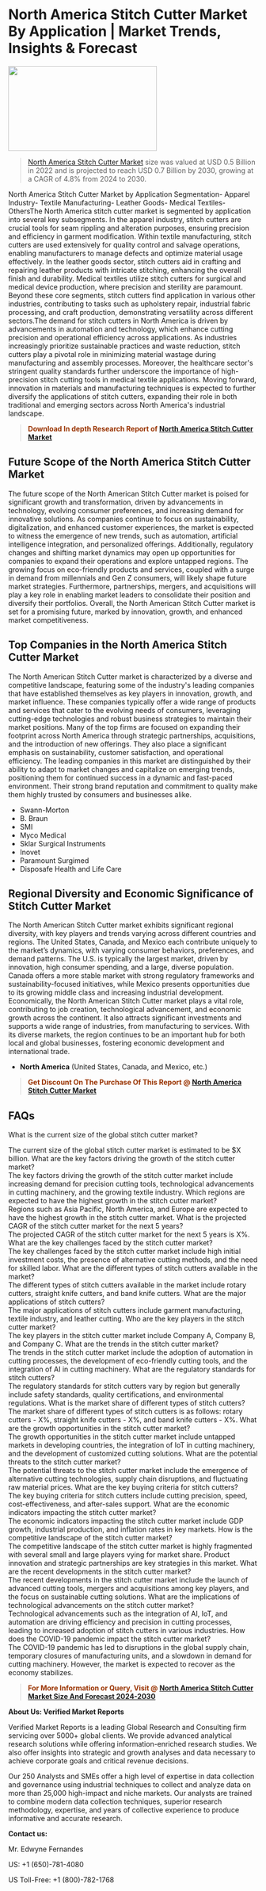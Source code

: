 <p><h1>North America Stitch Cutter Market By Application | Market Trends, Insights & Forecast</h1><p><img class="aligncenter size-medium wp-image-105565" src="https://ffe5etoiles.com/wp-content/uploads/2025/01/MST7-300x171.png" alt="" width="300" height="171" /></p><blockquote><p><a href="https://www.verifiedmarketreports.com/download-sample/?rid=274788&utm_source=Github-NA&utm_medium=364" target="_blank">North America Stitch Cutter Market</a> size was valued at USD 0.5 Billion in 2022 and is projected to reach USD 0.7 Billion by 2030, growing at a CAGR of 4.8% from 2024 to 2030.</p></blockquote>North America Stitch Cutter Market by Application Segmentation- Apparel Industry- Textile Manufacturing- Leather Goods- Medical Textiles- OthersThe North America stitch cutter market is segmented by application into several key subsegments. In the apparel industry, stitch cutters are crucial tools for seam rippling and alteration purposes, ensuring precision and efficiency in garment modification. Within textile manufacturing, stitch cutters are used extensively for quality control and salvage operations, enabling manufacturers to manage defects and optimize material usage effectively. In the leather goods sector, stitch cutters aid in crafting and repairing leather products with intricate stitching, enhancing the overall finish and durability. Medical textiles utilize stitch cutters for surgical and medical device production, where precision and sterility are paramount. Beyond these core segments, stitch cutters find application in various other industries, contributing to tasks such as upholstery repair, industrial fabric processing, and craft production, demonstrating versatility across different sectors.The demand for stitch cutters in North America is driven by advancements in automation and technology, which enhance cutting precision and operational efficiency across applications. As industries increasingly prioritize sustainable practices and waste reduction, stitch cutters play a pivotal role in minimizing material wastage during manufacturing and assembly processes. Moreover, the healthcare sector's stringent quality standards further underscore the importance of high-precision stitch cutting tools in medical textile applications. Moving forward, innovation in materials and manufacturing techniques is expected to further diversify the applications of stitch cutters, expanding their role in both traditional and emerging sectors across North America's industrial landscape.</p><blockquote><p><span style="color: #993300;"><strong>Download In depth Research Report of <a href="https://www.verifiedmarketreports.com/download-sample/?rid=274788&utm_source=Github-NA&utm_medium=364">North America Stitch Cutter Market</a></strong></span></p></blockquote><h2>Future Scope of the North America Stitch Cutter Market</h2><p>The future scope of the North American Stitch Cutter market is poised for significant growth and transformation, driven by advancements in technology, evolving consumer preferences, and increasing demand for innovative solutions. As companies continue to focus on sustainability, digitalization, and enhanced customer experiences, the market is expected to witness the emergence of new trends, such as automation, artificial intelligence integration, and personalized offerings. Additionally, regulatory changes and shifting market dynamics may open up opportunities for companies to expand their operations and explore untapped regions. The growing focus on eco-friendly products and services, coupled with a surge in demand from millennials and Gen Z consumers, will likely shape future market strategies. Furthermore, partnerships, mergers, and acquisitions will play a key role in enabling market leaders to consolidate their position and diversify their portfolios. Overall, the North American Stitch Cutter market is set for a promising future, marked by innovation, growth, and enhanced market competitiveness.</p><h2>Top Companies in the North America Stitch Cutter Market</h2><p>The North American Stitch Cutter market is characterized by a diverse and competitive landscape, featuring some of the industry's leading companies that have established themselves as key players in innovation, growth, and market influence. These companies typically offer a wide range of products and services that cater to the evolving needs of consumers, leveraging cutting-edge technologies and robust business strategies to maintain their market positions. Many of the top firms are focused on expanding their footprint across North America through strategic partnerships, acquisitions, and the introduction of new offerings. They also place a significant emphasis on sustainability, customer satisfaction, and operational efficiency. The leading companies in this market are distinguished by their ability to adapt to market changes and capitalize on emerging trends, positioning them for continued success in a dynamic and fast-paced environment. Their strong brand reputation and commitment to quality make them highly trusted by consumers and businesses alike.</p><p><ul><li>Swann-Morton </li><li> B. Braun </li><li> SMI </li><li> Myco Medical </li><li> Sklar Surgical Instruments </li><li> Inovet </li><li> Paramount Surgimed </li><li> Disposafe Health and Life Care</li></ul></p><h2>Regional Diversity and Economic Significance of Stitch Cutter Market</h2><p>The North American Stitch Cutter market exhibits significant regional diversity, with key players and trends varying across different countries and regions. The United States, Canada, and Mexico each contribute uniquely to the market’s dynamics, with varying consumer behaviors, preferences, and demand patterns. The U.S. is typically the largest market, driven by innovation, high consumer spending, and a large, diverse population. Canada offers a more stable market with strong regulatory frameworks and sustainability-focused initiatives, while Mexico presents opportunities due to its growing middle class and increasing industrial development. Economically, the North American Stitch Cutter market plays a vital role, contributing to job creation, technological advancement, and economic growth across the continent. It also attracts significant investments and supports a wide range of industries, from manufacturing to services. With its diverse markets, the region continues to be an important hub for both local and global businesses, fostering economic development and international trade.</p><ul> <li><strong>North America</strong> (United States, Canada, and Mexico, etc.)</li></ul><blockquote><p><span style="color: #993300;"><strong>Get Discount On The Purchase Of This Report @ <a href="https://www.verifiedmarketreports.com/ask-for-discount/?rid=274788&utm_source=Github-NA&utm_medium=364">North America Stitch Cutter Market</a></strong></span></p></blockquote><h2>FAQs</h2><p><FAQ> <question>What is the current size of the global stitch cutter market?</div><div></question> <answer>The current size of the global stitch cutter market is estimated to be $X billion.</answer></FAQ><FAQ> <question>What are the key factors driving the growth of the stitch cutter market?</div><div></question> <answer>The key factors driving the growth of the stitch cutter market include increasing demand for precision cutting tools, technological advancements in cutting machinery, and the growing textile industry.</answer></FAQ><FAQ> <question>Which regions are expected to have the highest growth in the stitch cutter market?</div><div></question> <answer>Regions such as Asia Pacific, North America, and Europe are expected to have the highest growth in the stitch cutter market.</answer></FAQ><FAQ> <question>What is the projected CAGR of the stitch cutter market for the next 5 years?</div><div></question> <answer>The projected CAGR of the stitch cutter market for the next 5 years is X%.</answer></FAQ><FAQ> <question>What are the key challenges faced by the stitch cutter market?</div><div></question> <answer>The key challenges faced by the stitch cutter market include high initial investment costs, the presence of alternative cutting methods, and the need for skilled labor.</answer></FAQ><FAQ> <question>What are the different types of stitch cutters available in the market?</div><div></question> <answer>The different types of stitch cutters available in the market include rotary cutters, straight knife cutters, and band knife cutters.</answer></FAQ><FAQ> <question>What are the major applications of stitch cutters?</div><div></question> <answer>The major applications of stitch cutters include garment manufacturing, textile industry, and leather cutting.</answer></FAQ><FAQ> <question>Who are the key players in the stitch cutter market?</div><div></question> <answer>The key players in the stitch cutter market include Company A, Company B, and Company C.</answer></FAQ><FAQ> <question>What are the trends in the stitch cutter market?</div><div></question> <answer>The trends in the stitch cutter market include the adoption of automation in cutting processes, the development of eco-friendly cutting tools, and the integration of AI in cutting machinery.</answer></FAQ><FAQ> <question>What are the regulatory standards for stitch cutters?</div><div></question> <answer>The regulatory standards for stitch cutters vary by region but generally include safety standards, quality certifications, and environmental regulations.</answer></FAQ><FAQ> <question>What is the market share of different types of stitch cutters?</div><div></question> <answer>The market share of different types of stitch cutters is as follows: rotary cutters - X%, straight knife cutters - X%, and band knife cutters - X%.</answer></FAQ><FAQ> <question>What are the growth opportunities in the stitch cutter market?</div><div></question> <answer>The growth opportunities in the stitch cutter market include untapped markets in developing countries, the integration of IoT in cutting machinery, and the development of customized cutting solutions.</answer></FAQ><FAQ> <question>What are the potential threats to the stitch cutter market?</div><div></question> <answer>The potential threats to the stitch cutter market include the emergence of alternative cutting technologies, supply chain disruptions, and fluctuating raw material prices.</answer></FAQ><FAQ> <question>What are the key buying criteria for stitch cutters?</div><div></question> <answer>The key buying criteria for stitch cutters include cutting precision, speed, cost-effectiveness, and after-sales support.</answer></FAQ><FAQ> <question>What are the economic indicators impacting the stitch cutter market?</div><div></question> <answer>The economic indicators impacting the stitch cutter market include GDP growth, industrial production, and inflation rates in key markets.</answer></FAQ><FAQ> <question>How is the competitive landscape of the stitch cutter market?</div><div></question> <answer>The competitive landscape of the stitch cutter market is highly fragmented with several small and large players vying for market share. Product innovation and strategic partnerships are key strategies in this market.</answer></FAQ><FAQ> <question>What are the recent developments in the stitch cutter market?</div><div></question> <answer>The recent developments in the stitch cutter market include the launch of advanced cutting tools, mergers and acquisitions among key players, and the focus on sustainable cutting solutions.</answer></FAQ><FAQ> <question>What are the implications of technological advancements on the stitch cutter market?</div><div></question> <answer>Technological advancements such as the integration of AI, IoT, and automation are driving efficiency and precision in cutting processes, leading to increased adoption of stitch cutters in various industries.</answer></FAQ><FAQ> <question>How does the COVID-19 pandemic impact the stitch cutter market?</div><div></question> <answer>The COVID-19 pandemic has led to disruptions in the global supply chain, temporary closures of manufacturing units, and a slowdown in demand for cutting machinery. However, the market is expected to recover as the economy stabilizes.</answer></FAQ></p><blockquote><p><span style="color: #993300;"><strong>For More Information or Query, Visit @ <a href="https://www.verifiedmarketreports.com/product/stitch-cutter-market/">North America Stitch Cutter Market Size And Forecast 2024-2030</a></strong></span></p></blockquote><p><strong>About Us: Verified Market Reports</strong></p><p>Verified Market Reports is a leading Global Research and Consulting firm servicing over 5000+ global clients. We provide advanced analytical research solutions while offering information-enriched research studies. We also offer insights into strategic and growth analyses and data necessary to achieve corporate goals and critical revenue decisions.</p><p>Our 250 Analysts and SMEs offer a high level of expertise in data collection and governance using industrial techniques to collect and analyze data on more than 25,000 high-impact and niche markets. Our analysts are trained to combine modern data collection techniques, superior research methodology, expertise, and years of collective experience to produce informative and accurate research.</p><p><strong>Contact us:</strong></p><p>Mr. Edwyne Fernandes</p><p>US: +1 (650)-781-4080</p><p>US Toll-Free: +1 (800)-782-1768</p>
